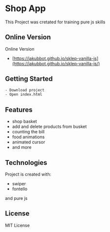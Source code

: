 

# Shop App

This Project was cretated for training pure js skills

## Online Version

Online Version
- [https://jakubbot.github.io/sklep-vanilla-js](https://jakubbot.github.io/sklep-vanilla-js/)

## Getting Started

```sh
- Download project 
- Open index.html
```

## Features

- shop basket
- add and delete products from busket
- counting the bill
- food animations 
- animated cursor
- and more

## Technologies

Project is created with:

- swiper
- fontello

 and pure js

## License

MIT License
